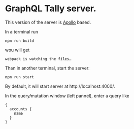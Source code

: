 # GraphQL Tally server.

This version of the server is [Apollo](https://www.apollographql.com) based.

In a terminal run

```
npm run build
```

wou will get

```
webpack is watching the files…
```

Than in another terminal, start the server:

```
npm run start
```

By default, it will start server at http://localhost:4000/.

In the query/mutation window (left pannel), enter a query like

```
{
  accounts {
    name
  }
}
```